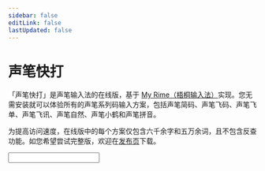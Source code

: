 ```yaml
---
sidebar: false
editLink: false
lastUpdated: false
---
```


<script setup>
import Input from '../components/Input.vue'
</script>

# 声笔快打

「声笔快打」是声笔输入法的在线版，基于 [My Rime（梧桐输入法）](http://github.com/libreservice/my_rime)实现。您无需安装就可以体验所有的声笔系列码输入方案，包括声笔简码、声笔飞码、声笔飞单、声笔飞讯、声笔自然、声笔小鹤和声笔拼音。

为提高访问速度，在线版中的每个方案仅包含六千余字和五万余词，且不包含反查功能。如您希望尝试完整版，欢迎在[发布页](https://github.com/sbsrf/home/releases)下载。

<ClientOnly><Input /></ClientOnly>


